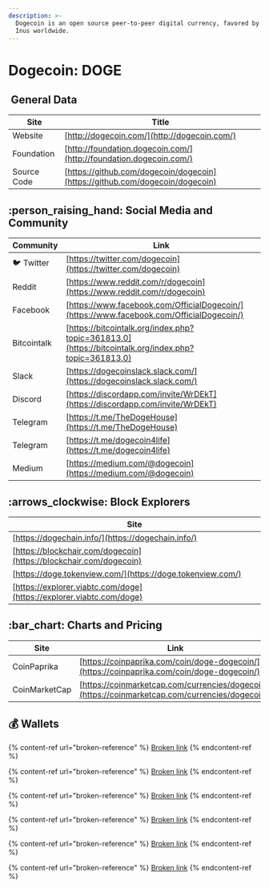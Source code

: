 ```yaml
---
description: >-
  Dogecoin is an open source peer-to-peer digital currency, favored by Shiba
  Inus worldwide.
---
```


# Dogecoin: DOGE

## <img src="../../.gitbook/assets/doge.png" alt="" data-size="original"> General Data

| Site        | Title                                                                        |
| ----------- | ---------------------------------------------------------------------------- |
| Website     | [http://dogecoin.com/](http://dogecoin.com/)                                 |
| Foundation  | [http://foundation.dogecoin.com/](http://foundation.dogecoin.com/)           |
| Source Code | [https://github.com/dogecoin/dogecoin](https://github.com/dogecoin/dogecoin) |

## :person\_raising\_hand: Social Media and Community

| Community      | Link                                                                                                 |
| -------------- | ---------------------------------------------------------------------------------------------------- |
| :bird: Twitter | [https://twitter.com/dogecoin](https://twitter.com/dogecoin)                                         |
| Reddit         | [https://www.reddit.com/r/dogecoin](https://www.reddit.com/r/dogecoin)                               |
| Facebook       | [https://www.facebook.com/OfficialDogecoin/](https://www.facebook.com/OfficialDogecoin/)             |
| Bitcointalk    | [https://bitcointalk.org/index.php?topic=361813.0](https://bitcointalk.org/index.php?topic=361813.0) |
| Slack          | [https://dogecoinslack.slack.com/](https://dogecoinslack.slack.com/)                                 |
| Discord        | [https://discordapp.com/invite/WrDEkT](https://discordapp.com/invite/WrDEkT)                         |
| Telegram       | [https://t.me/TheDogeHouse](https://t.me/TheDogeHouse)                                               |
| Telegram       | [https://t.me/dogecoin4life](https://t.me/dogecoin4life)                                             |
| Medium         | [https://medium.com/@dogecoin](https://medium.com/@dogecoin)                                         |

## :arrows\_clockwise: Block Explorers

| Site                                                                 |
| -------------------------------------------------------------------- |
| [https://dogechain.info/](https://dogechain.info/)                   |
| [https://blockchair.com/dogecoin](https://blockchair.com/dogecoin)   |
| [https://doge.tokenview.com/](https://doge.tokenview.com/)           |
| [https://explorer.viabtc.com/doge](https://explorer.viabtc.com/doge) |

## :bar\_chart: Charts and Pricing

| Site          | Link                                                                                             |
| ------------- | ------------------------------------------------------------------------------------------------ |
| CoinPaprika   | [https://coinpaprika.com/coin/doge-dogecoin/](https://coinpaprika.com/coin/doge-dogecoin/)       |
| CoinMarketCap | [https://coinmarketcap.com/currencies/dogecoin/](https://coinmarketcap.com/currencies/dogecoin/) |

## :moneybag: Wallets

{% content-ref url="broken-reference" %}
[Broken link](broken-reference)
{% endcontent-ref %}

{% content-ref url="broken-reference" %}
[Broken link](broken-reference)
{% endcontent-ref %}

{% content-ref url="broken-reference" %}
[Broken link](broken-reference)
{% endcontent-ref %}

{% content-ref url="broken-reference" %}
[Broken link](broken-reference)
{% endcontent-ref %}

{% content-ref url="broken-reference" %}
[Broken link](broken-reference)
{% endcontent-ref %}

{% content-ref url="broken-reference" %}
[Broken link](broken-reference)
{% endcontent-ref %}
